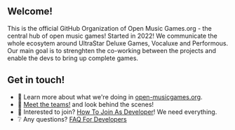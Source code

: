## Welcome!
This is the official GitHub Organization of Open Music Games.org - the central hub of open music games! Started in 2022! We communicate the whole ecosytem around UltraStar Deluxe Games, Vocaluxe and Performous. Our main goal is to strenghten the co-working between the projects and enable the devs to bring up complete games.

## Get in touch!

- 🎵 Learn more about what we're doing in [open-musicgames.org](https://www.open-music-games.org).
- 👋 [Meet the teams!](https://www.open-music-games.org/community/meet-the-teams) and look behind the scenes!
- 🙂 Interested to join? [How To Join As Developer](https://www.open-music-games.org/community/be-part-of-us#how-to-join-as-developer)! We need everything.
- ❔ Any questions? [FAQ For Developers](https://www.open-music-games.org/help/frequently-asked-questions#for-developers)
